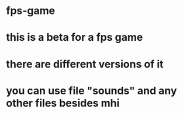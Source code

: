 # fps-game
# this is a beta for a fps game
# there are different versions of it
# you can use file "sounds" and any other files besides mhi
